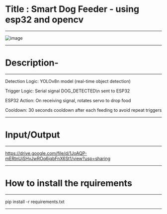 # Title : Smart Dog Feeder - using esp32 and opencv
------------------------------------------------------------------------------------------

![image](https://github.com/user-attachments/assets/b6fa38bc-281d-4825-8a62-960efc2c1070)

------------------------------------------------------------------------------------------
# Description-
------------------------------------------------------------------------------------------

Detection Logic: YOLOv8n model (real-time object detection)

Trigger Logic: Serial signal DOG_DETECTED\n sent to ESP32

ESP32 Action: On receiving signal, rotates servo to drop food

Cooldown: 30 seconds cooldown after each feeding to avoid repeat triggers

------------------------------------------------------------------------------------------
# Input/Output 
------------------------------------------------------------------------------------------

https://drive.google.com/file/d/1JoAQP-mERtnUjSHvJwROq6jqbFnX6St1/view?usp=sharing

------------------------------------------------------------------------------------------
# How to install the rquirements
------------------------------------------------------------------------------------------

pip install -r requirements.txt

------------------------------------------------------------------------------------------
